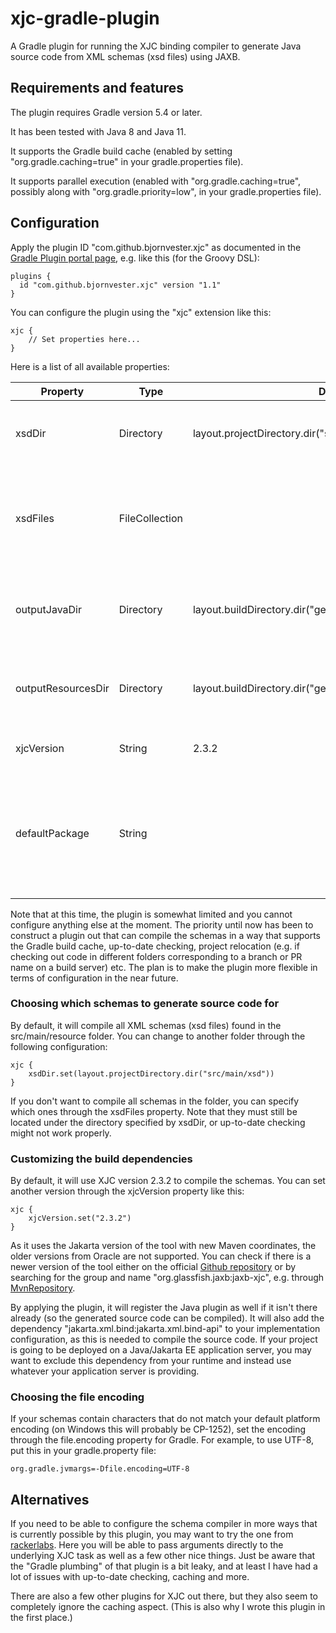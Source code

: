 # xjc-gradle-plugin
A Gradle plugin for running the XJC binding compiler to generate Java source code from XML schemas (xsd files) using JAXB.

## Requirements and features
The plugin requires Gradle version 5.4 or later.

It has been tested with Java 8 and Java 11.

It supports the Gradle build cache (enabled by setting "org.gradle.caching=true" in your gradle.properties file).

It supports parallel execution (enabled with "org.gradle.caching=true", possibly along with "org.gradle.priority=low", in your gradle.properties file).

## Configuration
Apply the plugin ID "com.github.bjornvester.xjc" as documented in the [Gradle Plugin portal page](https://plugins.gradle.org/plugin/com.github.bjornvester.xjc), e.g. like this (for the Groovy DSL):

```
plugins {
  id "com.github.bjornvester.xjc" version "1.1"
}
```

You can configure the plugin using the "xjc" extension like this:

```
xjc {
    // Set properties here...
}
``` 

Here is a list of all available properties:

| Property               | Type           | Default                                                      | Description                                                                                         |
|------------------------|----------------|--------------------------------------------------------------|-----------------------------------------------------------------------------------------------------|
| xsdDir                 | Directory      | layout.projectDirectory.dir("src/main/resources")            | The directory holding the xsd files to compile.                                                     |
| xsdFiles               | FileCollection |                                                              | The schemas to compile. If empty, all files in the xsdDir will be compiled.                         |
| outputJavaDir          | Directory      | layout.buildDirectory.dir("generated/sources/xjc/java")      | The output directory for the generated Java sources.                                                |
| outputResourcesDir     | Directory      | layout.buildDirectory.dir("generated/sources/xjc/resources") | The output directory for the generated resources (if any).                                          |
| xjcVersion             | String         | 2.3.2                                                        | The version of XJC to use.                                                                          |
| defaultPackage         | String         |                                                              | The default package for the generated Java classes. If empty, XJC will infer it from the namespace. |

Note that at this time, the plugin is somewhat limited and you cannot configure anything else at the moment.
The priority until now has been to construct a plugin out that can compile the schemas in a way that supports the Gradle build cache,
up-to-date checking, project relocation (e.g. if checking out code in different folders corresponding to a branch or PR name on a build server) etc.
The plan is to make the plugin more flexible in terms of configuration in the near future.

### Choosing which schemas to generate source code for
By default, it will compile all XML schemas (xsd files) found in the src/main/resource folder.
You can change to another folder through the following configuration:

```
xjc {
    xsdDir.set(layout.projectDirectory.dir("src/main/xsd"))
}
```

If you don't want to compile all schemas in the folder, you can specify which ones through the xsdFiles property.
Note that they must still be located under the directory specified by xsdDir, or up-to-date checking might not work properly.

### Customizing the build dependencies
By default, it will use XJC version 2.3.2 to compile the schemas. You can set another version through the xjcVersion property like this:

```
xjc {
    xjcVersion.set("2.3.2")
}
```

As it uses the Jakarta version of the tool with new Maven coordinates, the older versions from Oracle are not supported.
You can check if there is a newer version of the tool either on the official [Github repository](https://github.com/eclipse-ee4j/jaxb-ri/releases)
or by searching for the group and name "org.glassfish.jaxb:jaxb-xjc", e.g. through [MvnRepository](https://mvnrepository.com/artifact/org.glassfish.jaxb/jaxb-xjc).

By applying the plugin, it will register the Java plugin as well if it isn't there already (so the generated source code can be compiled).
It will also add the dependency "jakarta.xml.bind:jakarta.xml.bind-api" to your implementation configuration, as this is needed to compile the source code.
If your project is going to be deployed on a Java/Jakarta EE application server, you may want to exclude this dependency from your runtime and instead use whatever your application server is providing.

### Choosing the file encoding
If your schemas contain characters that do not match your default platform encoding (on Windows this will probably be CP-1252),
set the encoding through the file.encoding property for Gradle. For example, to use UTF-8, put this in your gradle.property file:

```
org.gradle.jvmargs=-Dfile.encoding=UTF-8
```    

## Alternatives
If you need to be able to configure the schema compiler in more ways that is currently possible by this plugin, you may want to try the one from [rackerlabs](https://github.com/rackerlabs/gradle-jaxb-plugin).
Here you will be able to pass arguments directly to the underlying XJC task as well as a few other nice things. Just be aware that the "Gradle plumbing" of that plugin is a bit leaky, and at least I have had a lot of issues with up-to-date checking, caching and more.

There are also a few other plugins for XJC out there, but they also seem to completely ignore the caching aspect.
(This is also why I wrote this plugin in the first place.)
